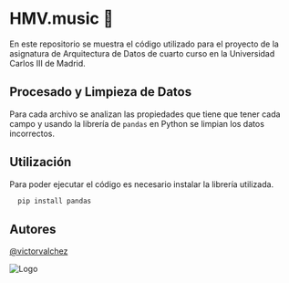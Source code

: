 # HMV.music 🎸
En este repositorio se muestra el código utilizado para el proyecto de la asignatura de Arquitectura de Datos de cuarto curso en la Universidad Carlos III de Madrid.
## Procesado y Limpieza de Datos
Para cada archivo se analizan las propiedades que tiene que tener cada campo y usando la librería de `pandas` en Python se limpian los datos incorrectos.


## Utilización

Para poder ejecutar el código es necesario instalar la librería utilizada.

```bash
  pip install pandas
```


## Autores

[@victorvalchez](https://www.github.com/victorvalchez)


![Logo](https://storage.googleapis.com/wp-uploads.bucket.wp.uc3m.es/wp-content/uploads/sites/37/2021/03/23132913/Logo_uc3m.png)
